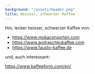 ```yaml
---
background: "/assets/header.png"
title: Heisser, schwarzer Kaffee
---
```


Hm, lecker heisser, schwarzer Kaffee von:

* https://www.mokaconsorten.com
* https://www.andraschkokaffee.com
* https://www.fausto-kaffee.de


und, auch interessant:

https://www.kaffeeform.com/en/